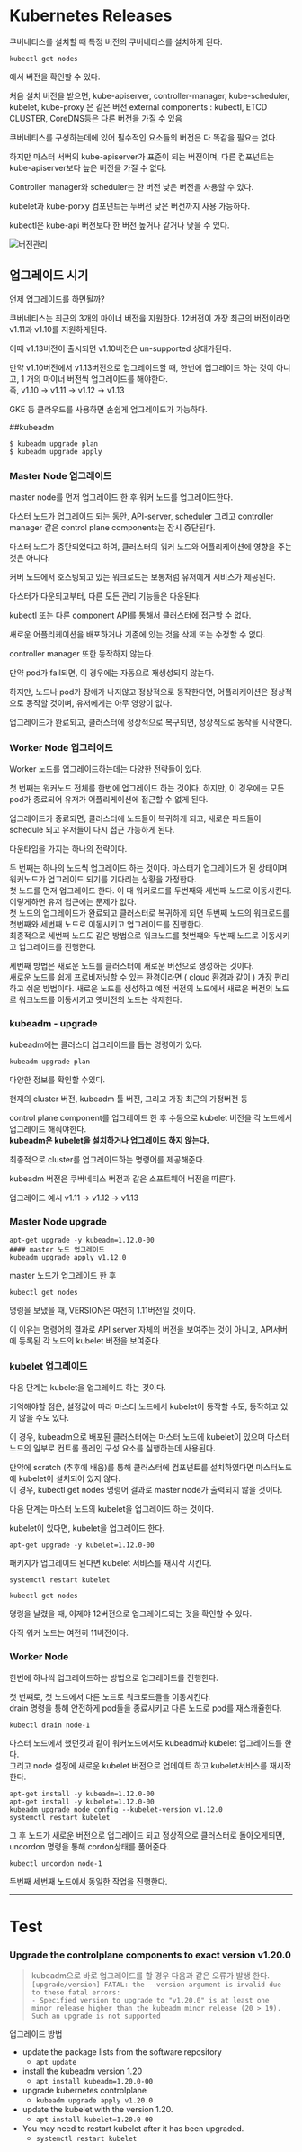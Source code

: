 # Kubernetes Releases
쿠버네티스를 설치할 때 특정 버전의 쿠버네티스를 설치하게 된다.
```
kubectl get nodes
```
에서 버전을 확인할 수 있다.

처음 설치 버전을 받으면,
kube-apiserver, controller-manager, kube-scheduler, kubelet, kube-proxy 은 같은 버전
external components : kubectl, ETCD CLUSTER, CoreDNS등은 다른 버전을 가질 수 있음

쿠버네티스를 구성하는데에 있어 필수적인 요소들의 버전은 다 똑같을 필요는 없다.

하지만 마스터 서버의 kube-apiserver가 표준이 되는 버전이며, 다른 컴포넌트는 kube-apiserver보다 높은 버전을 가질 수 없다.

Controller manager와 scheduler는 한 버전 낮은 버전을 사용할 수 있다. 

kubelet과 kube-porxy 컴포넌트는 두버전 낮은 버전까지 사용 가능하다.

kubectl은 kube-api 버전보다 한 버전 높거나 같거나 낮을 수 있다.

![버전관리](../contents/mandatory_item.PNG)

## 업그레이드 시기
언제 업그레이드를 하면될까?

쿠버네티스는 최근의 3개의 마이너 버전을 지원한다. 12버전이 가장 최근의 버전이라면 v1.11과 v1.10를 지원하게된다.

이때 v1.13버전이 출시되면 v1.10버전은 un-supported 상태가된다.

만약 v1.10버전에서 v1.13버전으로 업그레이드할 때, 한번에 업그레이드 하는 것이 아니고, 1 개의 마이너 버전씩 업그레이드를 해야한다.  
즉, v1.10 -> v1.11 -> v1.12 -> v1.13

GKE 등 클라우드를 사용하면 손쉽게 업그레이드가 가능하다.

##kubeadm
```
$ kubeadm upgrade plan
$ kubeadm upgrade apply
```
### Master Node 업그레이드
master node를 먼저 업그레이드 한 후 워커 노드를 업그레이드한다.

마스터 노드가 업그레이드 되는 동안, API-server, scheduler 그리고 controller manager 같은 control plane components는 잠시 중단된다.

마스터 노드가 중단되었다고 하여, 클러스터의 워커 노드와 어플리케이션에 영향을 주는 것은 아니다. 

커버 노드에서 호스팅되고 있는 워크로드는 보통처럼 유저에게 서비스가 제공된다.

마스터가 다운되고부터, 다른 모든 관리 기능들은 다운된다.

kubectl 또는 다른 component API를 통해서 클러스터에 접근할 수 없다. 

새로운 어플리케이션을 배포하거나 기존에 있는 것을 삭제 또는 수정할 수 없다.

controller manager 또한 동작하지 않는다.

만약 pod가 fail되면, 이 경우에는 자동으로 재생성되지 않는다.

하지만, 노드나 pod가 장애가 나지않고 정상적으로 동작한다면, 어플리케이션은 정상적으로 동작할 것이며, 유저에게는 아무 영향이 없다.

업그레이드가 완료되고, 클러스터에 정상적으로 복구되면, 정상적으로 동작을 시작한다.

### Worker Node 업그레이드
Worker 노드를 업그레이드하는데는 다양한 전략들이 있다.

첫 번째는 워커노드 전체를 한번에 업그레이드 하는 것이다. 하지만, 이 경우에는 모든 pod가 종료되어 유저가 어플리케이션에 접근할 수 없게 된다.

업그레이드가 종료되면, 클러스터에 노드들이 복귀하게 되고, 새로운 파드들이 schedule 되고 유저들이 다시 접근 가능하게 된다.

다운타임을 가지는 하나의 전략이다.

두 번째는 하나의 노드씩 업그레이드 하는 것이다. 마스터가 업그레이드가 된 상태이며 워커노드가 업그레이드 되기를 기다리는 상황을 가정한다.  
첫 노드를 먼저 업그레이드 한다. 이 때 워커로드를 두번째와 세번째 노드로 이동시킨다. 이렇게하면 유저 접근에는 문제가 없다.  
첫 노드의 업그레이드가 완료되고 클러스터로 복귀하게 되면 두번째 노드의 워크로드를 첫번째와 세번째 노드로 이동시키고 업그레이드를 진행한다.    
최종적으로 세번째 노드도 같은 방법으로 워크노드를 첫번쨰와 두번째 노드로 이동시키고 업그레이드를 진행한다.

세번째 방법은 새로운 노드를 클러스터에 새로운 버전으로 생성하는 것이다.  
새로운 노드를 쉽게 프로비저닝할 수 있는 환경이라면 ( cloud 환경과 같이 ) 가장 편리하고 쉬운 방법이다.
새로운 노드를 생성하고 예전 버전의 노드에서 새로운 버전의 노드로 워크노드를 이동시키고 옛버전의 노드는 삭제한다.

### kubeadm - upgrade
kubeadm에는 클러스터 업그레이드를 돕는 명령어가 있다.
```
kubeadm upgrade plan
```
다양한 정보를 확인할 수있다.

현재의 cluster 버전, kubeadm 툴 버전, 그리고 가장 최근의 가정버전 등

control plane component를 업그레이드 한 후 수동으로 kubelet 버전을 각 노드에서 업그레이드 해줘야한다.  
**kubeadm은 kubelet을 설치하거나 업그레이드 하지 않는다.**

최종적으로 cluster를 업그레이드하는 명령어를 제공해준다.

kubeadm 버전은 쿠버네티스 버전과 같은 소프트웨어 버전을 따른다.

업그레이드 예시 v1.11 -> v1.12 -> v1.13
### Master Node upgrade
```
apt-get upgrade -y kubeadm=1.12.0-00
#### master 노드 업그레이드
kubeadm upgrade apply v1.12.0
```

master 노드가 업그레이드 한 후
```
kubectl get nodes
```
명령을 보냈을 때, VERSION은 여전히 1.11버전일 것이다.

이 이유는 명령어의 결과로 API server 자체의 버전을 보여주는 것이 아니고, API서버에 등록된 각 노드의 kubelet 버전을 보여준다.

### kubelet 업그레이드
다음 단계는 kubelet을 업그레이드 하는 것이다.

기억해야할 점은, 설정값에 따라 마스터 노드에서 kubelet이 동작할 수도, 동작하고 있지 않을 수도 있다.

이 경우, kubeadm으로 배포된 클러스터에는 마스터 노드에 kubelet이 있으며 마스터 노드의 일부로 컨트롤 플레인 구성 요소를 실행하는데 사용된다.

만약에 scratch (추후에 배움)를 통해 클러스터에 컴포넌트를 설치하였다면 마스터노드에 kubelet이 설치되어 있지 않다.  
이 경우, kubectl get nodes 명령어 결과로 master node가 출력되지 않을 것이다.

다음 단계는 마스터 노드의 kubelet을 업그레이드 하는 것이다.

kubelet이 있다면, kubelet을 업그레이드 한다.
```
apt-get upgrade -y kubelet=1.12.0-00
```

패키지가 업그레이드 된다면 kubelet 서비스를 재시작 시킨다.
```
systemctl restart kubelet
```

```
kubectl get nodes
```
명령을 날렸을 때, 이제야 12버전으로 업그레이드되는 것을 확인할 수 있다.

아직 워커 노드는 여전히 11버전이다.

### Worker Node
한번에 하나씩 업그레이드하는 방법으로 업그레이드를 진행한다.

첫 번쨰로, 첫 노드에서 다른 노드로 워크로드들을 이동시킨다.  
drain 명령을 통해 안전하게 pod들을 종료시키고 다른 노드로 pod를 재스캐쥴한다.
```
kubectl drain node-1
```
마스터 노드에서 했던것과 같이 워커노드에서도 kubeadm과 kubelet 업그레이드를 한다.  
그리고 node 설정에 새로운 kubelet 버전으로 업데이트 하고 kubelet서비스를 재시작한다.
```
apt-get install -y kubeadm=1.12.0-00
apt-get install -y kubelet=1.12.0-00
kubeadm upgrade node config --kubelet-version v1.12.0
systemctl restart kubelet
```
그 후 노드가 새로운 버전으로 업그레이드 되고 정상적으로 클러스터로 돌아오게되면, uncordon 명령을 통해 cordon상태를 풀어준다.
```
kubectl uncordon node-1
```
두번째 세번째 노드에서 동일한 작업을 진행한다.

---
# Test
### Upgrade the controlplane components to exact version v1.20.0

> kubeadm으로 바로 업그레이드를 할 경우 다음과 같은 오류가 발생 한다.  
> ```[upgrade/version] FATAL: the --version argument is invalid due to these fatal errors:```   
> ```- Specified version to upgrade to "v1.20.0" is at least one minor release higher than the kubeadm minor release (20 > 19). Such an upgrade is not supported```

업그레이드 방법
* update the package lists from the software repository
  * `apt update`
* install the kubeadm version 1.20
  * `apt install kubeadm=1.20.0-00`
* upgrade kubernetes controlplane
  * `kubeadm upgrade apply v1.20.0`
* update the kubelet with the version 1.20.
  * `apt install kubelet=1.20.0-00`
* You may need to restart kubelet after it has been upgraded.
  * `systemctl restart kubelet`
